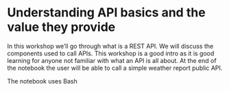 # Understanding API basics and the value they provide

In this workshop we’ll go through what is a REST API. We will discuss the components used to call APIs. This workshop is a good intro as it is good learning for anyone not familiar with what an API is all about. At the end of the notebook the user will be able to call a simple weather report public API.

The notebook uses Bash 
